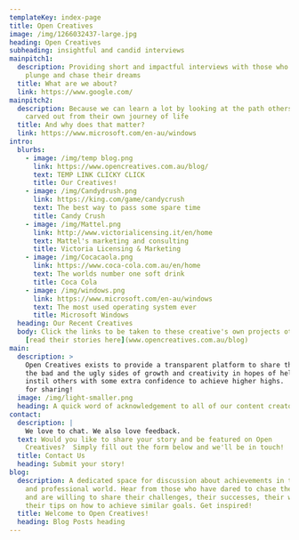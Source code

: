 ```yaml
---
templateKey: index-page
title: Open Creatives
image: /img/1266032437-large.jpg
heading: Open Creatives
subheading: insightful and candid interviews
mainpitch1:
  description: Providing short and impactful interviews with those who take the
    plunge and chase their dreams
  title: What are we about?
  link: https://www.google.com/
mainpitch2:
  description: Because we can learn a lot by looking at the path others have
    carved out from their own journey of life
  title: And why does that matter?
  link: https://www.microsoft.com/en-au/windows
intro:
  blurbs:
    - image: /img/temp blog.png
      link: https://www.opencreatives.com.au/blog/
      text: TEMP LINK CLICKY CLICK
      title: Our Creatives!
    - image: /img/Candydrush.png
      link: https://king.com/game/candycrush
      text: The best way to pass some spare time
      title: Candy Crush
    - image: /img/Mattel.png
      link: http://www.victorialicensing.it/en/home
      text: Mattel's marketing and consulting
      title: Victoria Licensing & Marketing
    - image: /img/Cocacaola.png
      link: https://www.coca-cola.com.au/en/home
      text: The worlds number one soft drink
      title: Coca Cola
    - image: /img/windows.png
      link: https://www.microsoft.com/en-au/windows
      text: The most used operating system ever
      title: Microsoft Windows
  heading: Our Recent Creatives
  body: Click the links to be taken to these creative's own projects otherwise
    [read their stories here](www.opencreatives.com.au/blog)
main:
  description: >
    Open Creatives exists to provide a transparent platform to share the good
    the bad and the ugly sides of growth and creativity in hopes of helping to
    instil others with some extra confidence to achieve higher highs.  Thank you
    for sharing!
  image: /img/light-smaller.png
  heading: A quick word of acknowledgement to all of our content creators
contact:
  description: |
    We love to chat. We also love feedback.
  text: Would you like to share your story and be featured on Open
    Creatives?  Simply fill out the form below and we'll be in touch!
  title: Contact Us
  heading: Submit your story!
blog:
  description: A dedicated space for discussion about achievements in the personal
    and professional world. Hear from those who have dared to chase their dreams
    and are willing to share their challenges, their successes, their wisdom and
    their tips on how to achieve similar goals. Get inspired!
  title: Welcome to Open Creatives!
  heading: Blog Posts heading
---
```


